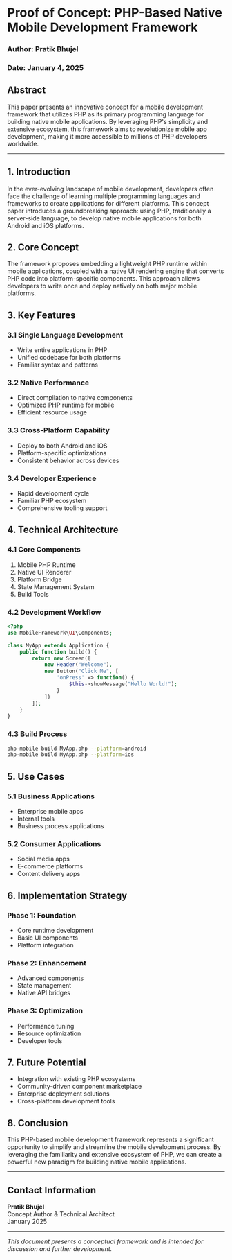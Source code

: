 # Proof of Concept: PHP-Based Native Mobile Development Framework
### Author: Pratik Bhujel
### Date: January 4, 2025

## Abstract

This paper presents an innovative concept for a mobile development framework that utilizes PHP as its primary programming language for building native mobile applications. By leveraging PHP's simplicity and extensive ecosystem, this framework aims to revolutionize mobile app development, making it more accessible to millions of PHP developers worldwide.

---

## 1. Introduction

In the ever-evolving landscape of mobile development, developers often face the challenge of learning multiple programming languages and frameworks to create applications for different platforms. This concept paper introduces a groundbreaking approach: using PHP, traditionally a server-side language, to develop native mobile applications for both Android and iOS platforms.

## 2. Core Concept

The framework proposes embedding a lightweight PHP runtime within mobile applications, coupled with a native UI rendering engine that converts PHP code into platform-specific components. This approach allows developers to write once and deploy natively on both major mobile platforms.

## 3. Key Features

### 3.1 Single Language Development
- Write entire applications in PHP
- Unified codebase for both platforms
- Familiar syntax and patterns

### 3.2 Native Performance
- Direct compilation to native components
- Optimized PHP runtime for mobile
- Efficient resource usage

### 3.3 Cross-Platform Capability
- Deploy to both Android and iOS
- Platform-specific optimizations
- Consistent behavior across devices

### 3.4 Developer Experience
- Rapid development cycle
- Familiar PHP ecosystem
- Comprehensive tooling support

## 4. Technical Architecture

### 4.1 Core Components
1. Mobile PHP Runtime
2. Native UI Renderer
3. Platform Bridge
4. State Management System
5. Build Tools

### 4.2 Development Workflow

```php
<?php
use MobileFramework\UI\Components;

class MyApp extends Application {
    public function build() {
        return new Screen([
            new Header("Welcome"),
            new Button("Click Me", [
                'onPress' => function() {
                    $this->showMessage("Hello World!");
                }
            ])
        ]);
    }
}
```

### 4.3 Build Process
```bash
php-mobile build MyApp.php --platform=android
php-mobile build MyApp.php --platform=ios
```

## 5. Use Cases

### 5.1 Business Applications
- Enterprise mobile apps
- Internal tools
- Business process applications

### 5.2 Consumer Applications
- Social media apps
- E-commerce platforms
- Content delivery apps

## 6. Implementation Strategy

### Phase 1: Foundation
- Core runtime development
- Basic UI components
- Platform integration

### Phase 2: Enhancement
- Advanced components
- State management
- Native API bridges

### Phase 3: Optimization
- Performance tuning
- Resource optimization
- Developer tools

## 7. Future Potential

- Integration with existing PHP ecosystems
- Community-driven component marketplace
- Enterprise deployment solutions
- Cross-platform development tools

## 8. Conclusion

This PHP-based mobile development framework represents a significant opportunity to simplify and streamline the mobile development process. By leveraging the familiarity and extensive ecosystem of PHP, we can create a powerful new paradigm for building native mobile applications.

---

## Contact Information

**Pratik Bhujel**  
Concept Author & Technical Architect  
January 2025

---

*This document presents a conceptual framework and is intended for discussion and further development.*

